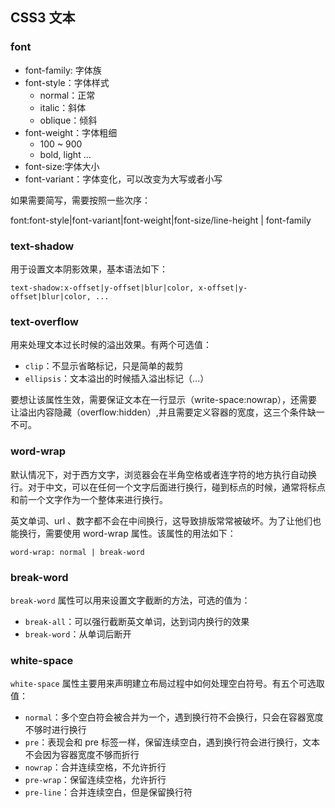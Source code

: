## CSS3 文本

### font

+ font-family: 字体族
+ font-style：字体样式
  + normal：正常
  + italic：斜体
  + oblique：倾斜
+ font-weight：字体粗细
  + 100 ~ 900
  + bold, light ...
+ font-size:字体大小
+ font-variant：字体变化，可以改变为大写或者小写

如果需要简写，需要按照一些次序：

font:font-style|font-variant|font-weight|font-size/line-height | font-family

### text-shadow

用于设置文本阴影效果，基本语法如下：

```
text-shadow:x-offset|y-offset|blur|color, x-offset|y-offset|blur|color, ...
```

### text-overflow

用来处理文本过长时候的溢出效果。有两个可选值：

+ `clip`：不显示省略标记，只是简单的裁剪
+ `ellipsis`：文本溢出的时候插入溢出标记（...）

要想让该属性生效，需要保证文本在一行显示（write-space:nowrap），还需要让溢出内容隐藏（overflow:hidden）,并且需要定义容器的宽度，这三个条件缺一不可。

### word-wrap

默认情况下，对于西方文字，浏览器会在半角空格或者连字符的地方执行自动换行。对于中文，可以在任何一个文字后面进行换行，碰到标点的时候，通常将标点和前一个文字作为一个整体来进行换行。

英文单词、url 、数字都不会在中间换行，这导致排版常常被破坏。为了让他们也能换行，需要使用 word-wrap 属性。该属性的用法如下：

`word-wrap: normal | break-word`

### break-word

`break-word` 属性可以用来设置文字截断的方法，可选的值为：

+ `break-all`：可以强行截断英文单词，达到词内换行的效果
+ `break-word`：从单词后断开


### white-space

`white-space` 属性主要用来声明建立布局过程中如何处理空白符号。有五个可选取值：

+ `normal`：多个空白符会被合并为一个，遇到换行符不会换行，只会在容器宽度不够时进行换行
+ `pre`：表现会和 pre 标签一样，保留连续空白，遇到换行符会进行换行，文本不会因为容器宽度不够而折行
+ `nowrap`：合并连续空格，不允许折行
+ `pre-wrap`：保留连续空格，允许折行
+ `pre-line`：合并连续空白，但是保留换行符
